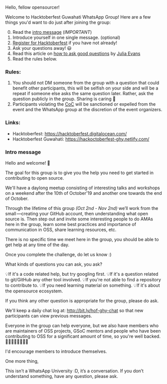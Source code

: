 Hello, fellow opensourcer!

Welcome to Hacktoberfest Guwahati WhatsApp Group! Here are a few things you'd want to do just after joining the group:

0. Read the [intro message](#intro-message) (*IMPORTANT*)
1. Introduce yourself in one single message. (optional)
2. [Register for Hacktoberfest](https://github.com/buildandtell/hackoctoberfestghy19#steps-to-signup-for-hackoctoberfest) if you have not already!
3. Ask your questions away! 😃
4. Read this article on [how to ask good questions](https://jvns.ca/blog/good-questions/) by [Julia Evans](https://twitter.com/b0rk)
5. Read the rules below.

### Rules:

1. You should not DM someone from the group with a question that could benefit other participants, this will be selfish on your side and will be a repeat if someone else asks the same question later. Rather, ask the question publicly in the group. Sharing is caring 👼
2. Participants violating the [CoC](https://do.co/hacktoberconduct) will be sanctioned or expelled from the event and the WhatsApp group at the discretion of the event organizers.

### Links:
- Hacktoberfest: https://hacktoberfest.digitalocean.com/
- Hacktoberfest Guwahati: https://hackoctoberfest-ghy.netlify.com/

### Intro message
Hello and welcome! 🎉

The goal for this group is to give you the help you need to get started in contributing to open source. 

We'll have a daylong meetup consisting of interesting talks and workshops on a weekend after the 10th of October'19 and another one towards the end of October.

Through the lifetime of this group *(Oct 2nd - Nov 2nd)* we’ll work from the small —creating your GitHub account, then understanding what open source is. Then step out and invite some interesting people to do AMAs here in the group, learn some best practices and importance of communication in OSS, share learning resources, etc.

There is no specific time we meet here in the group, you should be able to get help at any time of the day.

Once you complete the challenge, do let us know :)

What kinds of questions you can ask, you ask?

💡If it's a code related help, but try googling first.
💡If it's a question related to git/GitHub any other tool involved.
💡If you're not able to find a repository to contribute to.
💡If you need learning material on something.
💡If it's about the opensource ecosystem.

If you think any other question is appropriate for the group, please do ask.

We'll keep a daily chat log at: http://bit.ly/hof-ghy-chat so that new participants can view previous messages.

Everyone in the group can help everyone, but we also have members who are maintainers of OSS projects, GSoC mentors and people who have been contributing to OSS for a significant amount of time, so you're well backed. 👨‍👨‍👦‍👦👩‍👩‍👧‍👧

I'd encourage members to introduce themselves.

One more thing,

This isn’t a WhatsApp University :D, it’s a conversation. If you don’t understand something, have any question, please ask.